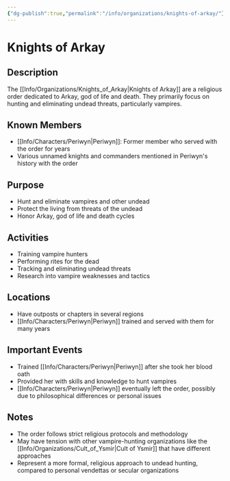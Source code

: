 ```yaml
---
{"dg-publish":true,"permalink":"/info/organizations/knights-of-arkay/"}
---
```


# Knights of Arkay

## Description
The [[Info/Organizations/Knights_of_Arkay\|Knights of Arkay]] are a religious order dedicated to Arkay, god of life and death. They primarily focus on hunting and eliminating undead threats, particularly vampires.

## Known Members
- [[Info/Characters/Periwyn\|Periwyn]]: Former member who served with the order for years
- Various unnamed knights and commanders mentioned in Periwyn's history with the order

## Purpose
- Hunt and eliminate vampires and other undead
- Protect the living from threats of the undead
- Honor Arkay, god of life and death cycles

## Activities
- Training vampire hunters
- Performing rites for the dead
- Tracking and eliminating undead threats
- Research into vampire weaknesses and tactics

## Locations
- Have outposts or chapters in several regions
- [[Info/Characters/Periwyn\|Periwyn]] trained and served with them for many years

## Important Events
- Trained [[Info/Characters/Periwyn\|Periwyn]] after she took her blood oath
- Provided her with skills and knowledge to hunt vampires
- [[Info/Characters/Periwyn\|Periwyn]] eventually left the order, possibly due to philosophical differences or personal issues

## Notes
- The order follows strict religious protocols and methodology
- May have tension with other vampire-hunting organizations like the [[Info/Organizations/Cult_of_Ysmir\|Cult of Ysmir]] that have different approaches
- Represent a more formal, religious approach to undead hunting, compared to personal vendettas or secular organizations